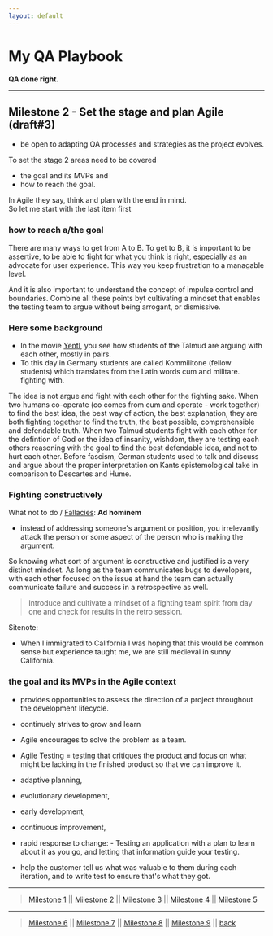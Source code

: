 ```yaml
---
layout: default
---
```

<h1> My QA Playbook</h1>
<b>QA done right.</b>

***

## Milestone 2 - Set the stage and plan Agile (draft#3)

* be open to adapting QA processes and strategies as the project evolves.

To set the stage 2 areas need to be covered
- the goal and its MVPs and 
- how to reach the goal.

In Agile they say, think and plan with the end in mind. <br>
So let me start with the last item first 

### how to reach a/the goal
There are many ways to get from A to B. 
To get to B, it is important to be assertive, 
to be able to fight for what you think is right, 
especially as an advocate for user experience.
This way you keep frustration to a managable level. 

And it is also important to understand the concept of impulse control and boundaries. 
Combine all these points byt cultivating a mindset 
that enables the testing team to argue without being arrogant, or dismissive. 


### Here some background
- In the movie [Yentl](https://en.wikipedia.org/wiki/Yentl_(film)), you see how students of the Talmud are arguing with each other, mostly in pairs. 
- To this day in Germany students are called Kommilitone (fellow students) which translates from the Latin words cum and militare. fighting with. 

The idea is not argue and fight with each other for the fighting sake. 
When two humans co-operate (co comes from cum and operate - work together) to find the best idea, the best way of action, the best explanation, they are both fighting together to find the truth, the best possible, comprehensible and defendable truth.
When two Talmud students fight with each other for the defintion of God or the idea of insanity, wishdom, they are testing each others reasoning with the goal to find the best defendable idea, and not to hurt each other. 
Before fascism, German students used to talk and discuss and argue about the proper interpretation on Kants epistemological take in comparison to Descartes and Hume. 

### Fighting constructively 
What not to do / [Fallacies](https://en.wikipedia.org/wiki/List_of_fallacies):
**Ad hominem**
- instead of addressing someone's argument or position, you irrelevantly attack the person or some aspect of the person who is making the argument.


So knowing what sort of argument is constructive and justified is a very distinct mindset.
As long as the team communicates bugs to developers, with each other focused on the issue at hand
the team can actually communicate failure and success in a retrospective as well. 

> Introduce and cultivate a mindset of a fighting team spirit from day one and check for results in the retro session. 

Sitenote:
- When I immigrated to California I was hoping that this would be common sense but experience taught me, we are still medieval in sunny California. 


### the goal and its MVPs in the Agile context
- provides opportunities to assess the direction of a project throughout the development lifecycle.
- continuely strives to grow and learn
- Agile encourages to solve the problem as a team. 
- Agile Testing = testing that critiques the product and focus on what might be lacking in the finished product so that we can improve it. 

- adaptive planning, 
- evolutionary development, 
- early development, 
- continuous improvement, 
- rapid response to change: - Testing an application with a plan to learn about it as you go, and letting that information guide your testing.
- help the customer tell us what was valuable to them during each iteration, and to write test to ensure that's what they got.





***
> [Milestone 1](./playbook/01.html) || [Milestone 2](./playbook/02.html) || [Milestone 3](./03.html) || [Milestone 4](./04.html) || [Milestone 5](05.html) 

***
> [Milestone 6](06.html) || [Milestone 7](07.html) || [Milestone 8](08.html) || [Milestone 9](09.html) ||  [back](../)



